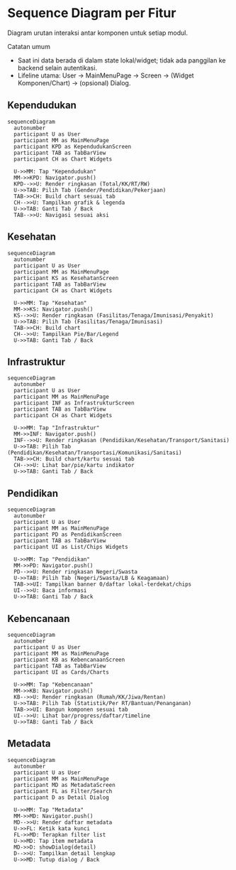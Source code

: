 # Sequence Diagram per Fitur

Diagram urutan interaksi antar komponen untuk setiap modul.

Catatan umum
- Saat ini data berada di dalam state lokal/widget; tidak ada panggilan ke backend selain autentikasi.
- Lifeline utama: User → MainMenuPage → <Feature>Screen → (Widget Komponen/Chart) → (opsional) Dialog.

## Kependudukan

```mermaid
sequenceDiagram
  autonumber
  participant U as User
  participant MM as MainMenuPage
  participant KPD as KependudukanScreen
  participant TAB as TabBarView
  participant CH as Chart Widgets

  U->>MM: Tap "Kependudukan"
  MM->>KPD: Navigator.push()
  KPD-->>U: Render ringkasan (Total/KK/RT/RW)
  U->>TAB: Pilih Tab (Gender/Pendidikan/Pekerjaan)
  TAB->>CH: Build chart sesuai tab
  CH-->>U: Tampilkan grafik & legenda
  U->>TAB: Ganti Tab / Back
  TAB-->>U: Navigasi sesuai aksi
```

## Kesehatan

```mermaid
sequenceDiagram
  autonumber
  participant U as User
  participant MM as MainMenuPage
  participant KS as KesehatanScreen
  participant TAB as TabBarView
  participant CH as Chart Widgets

  U->>MM: Tap "Kesehatan"
  MM->>KS: Navigator.push()
  KS-->>U: Render ringkasan (Fasilitas/Tenaga/Imunisasi/Penyakit)
  U->>TAB: Pilih Tab (Fasilitas/Tenaga/Imunisasi)
  TAB->>CH: Build chart
  CH-->>U: Tampilkan Pie/Bar/Legend
  U->>TAB: Ganti Tab / Back
```

## Infrastruktur

```mermaid
sequenceDiagram
  autonumber
  participant U as User
  participant MM as MainMenuPage
  participant INF as InfrastrukturScreen
  participant TAB as TabBarView
  participant CH as Chart Widgets

  U->>MM: Tap "Infrastruktur"
  MM->>INF: Navigator.push()
  INF-->>U: Render ringkasan (Pendidikan/Kesehatan/Transport/Sanitasi)
  U->>TAB: Pilih Tab (Pendidikan/Kesehatan/Transportasi/Komunikasi/Sanitasi)
  TAB->>CH: Build chart/kartu sesuai tab
  CH-->>U: Lihat bar/pie/kartu indikator
  U->>TAB: Ganti Tab / Back
```

## Pendidikan

```mermaid
sequenceDiagram
  autonumber
  participant U as User
  participant MM as MainMenuPage
  participant PD as PendidikanScreen
  participant TAB as TabBarView
  participant UI as List/Chips Widgets

  U->>MM: Tap "Pendidikan"
  MM->>PD: Navigator.push()
  PD-->>U: Render ringkasan Negeri/Swasta
  U->>TAB: Pilih Tab (Negeri/Swasta/LB & Keagamaan)
  TAB->>UI: Tampilkan banner 0/daftar lokal-terdekat/chips
  UI-->>U: Baca informasi
  U->>TAB: Ganti Tab / Back
```

## Kebencanaan

```mermaid
sequenceDiagram
  autonumber
  participant U as User
  participant MM as MainMenuPage
  participant KB as KebencanaanScreen
  participant TAB as TabBarView
  participant UI as Cards/Charts

  U->>MM: Tap "Kebencanaan"
  MM->>KB: Navigator.push()
  KB-->>U: Render ringkasan (Rumah/KK/Jiwa/Rentan)
  U->>TAB: Pilih Tab (Statistik/Per RT/Bantuan/Penanganan)
  TAB->>UI: Bangun komponen sesuai tab
  UI-->>U: Lihat bar/progress/daftar/timeline
  U->>TAB: Ganti Tab / Back
```

## Metadata

```mermaid
sequenceDiagram
  autonumber
  participant U as User
  participant MM as MainMenuPage
  participant MD as MetadataScreen
  participant FL as Filter/Search
  participant D as Detail Dialog

  U->>MM: Tap "Metadata"
  MM->>MD: Navigator.push()
  MD-->>U: Render daftar metadata
  U->>FL: Ketik kata kunci
  FL->>MD: Terapkan filter list
  U->>MD: Tap item metadata
  MD->>D: showDialog(detail)
  D-->>U: Tampilkan detail lengkap
  U->>MD: Tutup dialog / Back
```
